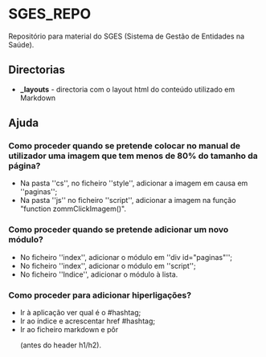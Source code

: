 # SGES_REPO

Repositório para material do SGES (Sistema de Gestão de Entidades na Saúde). 


## Directorias

* **_layouts** - directoria com o layout html do conteúdo utilizado em Markdown

## Ajuda
### Como proceder quando se pretende colocar no manual de utilizador uma imagem que tem menos de 80% do tamanho da página?
 * Na pasta ''cs'', no ficheiro ''style'', adicionar a imagem em causa em ''paginas'';
 * Na pasta ''js'' no ficheiro ''script'', adicionar a imagem na função "function zommClickImagem()".
  
 
### Como proceder quando se pretende adicionar um novo módulo?
* No ficheiro ''index'', adicionar o módulo em ''div id="paginas"'';
* No ficheiro ''index'', adicionar o módulo em ''script'';
* No ficheiro ''Indice'', adicionar o módulo à lista.

### Como proceder para adicionar hiperligações?
* Ir à aplicação ver qual é o #hashtag;
* Ir ao índice e acrescentar href #hashtag;
* Ir ao ficheiro markdown e pôr <p id= hashtag> </p> (antes do header h1/h2).



